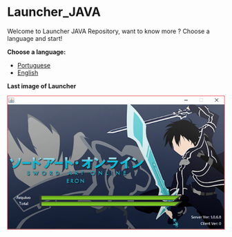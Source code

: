 # Launcher_JAVA

Welcome to Launcher JAVA Repository, want to know more ? Choose a language and start!

**Choose a language:** 
- [Portuguese](https://github.com/phacUFPE/Launcher_JAVA/blob/master/README_pt.md)
- [English](https://github.com/phacUFPE/Launcher_JAVA/blob/master/README_en.md)


**Last image of Launcher**

![](https://raw.githubusercontent.com/phacUFPE/Launcher_JAVA/master/lastImage.png?token=AHWXYOQ3MTTDMJ655N4NZCS5UOGPO)
